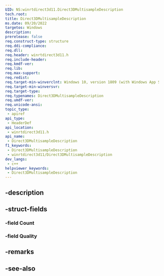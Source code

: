 ```yaml
---
UID: NS:winrtdirect3d11.Direct3DMultisampleDescription
tech.root: 
title: Direct3DMultisampleDescription
ms.date: 09/20/2022
targetos: Windows
description: 
prerelease: false
req.construct-type: structure
req.ddi-compliance: 
req.dll: 
req.header: winrtdirect3d11.h
req.include-header: 
req.kmdf-ver: 
req.lib: 
req.max-support: 
req.redist: 
req.target-min-winverclnt: Windows 10, version 1809 (with Windows App SDK 1.0 Preview 1 or later)
req.target-min-winversvr: 
req.target-type: 
req.typenames: Direct3DMultisampleDescription
req.umdf-ver: 
req.unicode-ansi: 
topic_type:
 - apiref
api_type:
 - HeaderDef
api_location:
 - winrtdirect3d11.h
api_name:
 - Direct3DMultisampleDescription
f1_keywords:
 - Direct3DMultisampleDescription
 - winrtdirect3d11/Direct3DMultisampleDescription
dev_langs:
 - c++
helpviewer_keywords:
 - Direct3DMultisampleDescription
---
```


## -description

## -struct-fields

### -field Count

### -field Quality

## -remarks

## -see-also

